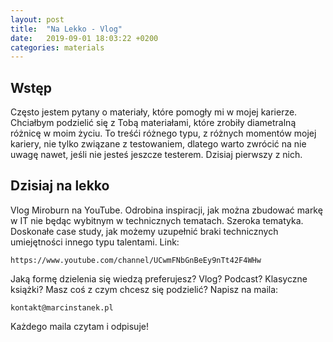 ```yaml
---
layout: post
title:  "Na Lekko - Vlog"
date:   2019-09-01 18:03:22 +0200
categories: materials
---
```


## Wstęp

Często jestem pytany o materiały, które pomogły mi w mojej karierze. Chciałbym podzielić się z Tobą materiałami, które zrobiły diametralną różnicę w moim życiu. To treśći różnego typu, z różnych momentów mojej kariery, nie tylko związane z testowaniem, dlatego warto zwrócić na nie uwagę nawet, jeśli nie jesteś jeszcze testerem. Dzisiaj pierwszy z nich.

## Dzisiaj na lekko

Vlog Miroburn na YouTube. Odrobina inspiracji, jak można zbudować markę w IT nie będąc wybitnym w technicznych tematach. Szeroka tematyka. Doskonałe case study, jak możemy uzupełnić braki technicznych umiejętności innego typu talentami.
Link:

    https://www.youtube.com/channel/UCwmFNbGnBeEy9nTt42F4WHw

Jaką formę dzielenia się wiedzą preferujesz? Vlog? Podcast? Klasyczne książki? Masz coś z czym chcesz się podzielić? Napisz na maila:

    kontakt@marcinstanek.pl

Każdego maila czytam i odpisuje!
